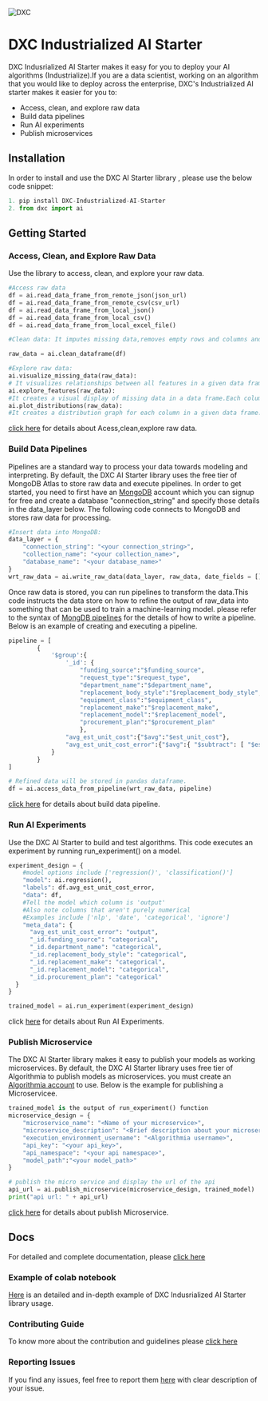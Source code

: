 ![DXC](https://github.com/dxc-technology/DXC-Industrialized-AI-Starter/blob/master/dxc%20image.png)

# DXC Industrialized AI Starter

DXC Indusrialized AI Starter makes it easy for you to deploy your AI algorithms (Industrialize).If you are a data scientist, working on an algorithm that you would like to deploy across the enterprise, DXC's Industrialized AI starter makes it easier for you to:

- Access, clean, and explore raw data
- Build data pipelines
- Run AI experiments
- Publish microservices

## Installation

In order to  install and use the DXC AI Starter library , please use the below code snippet:
```python
1. pip install DXC-Industrialized-AI-Starter
2. from dxc import ai
```

## Getting Started

### Access, Clean, and Explore Raw Data

Use the library to access, clean, and explore your raw data.

``` python
#Access raw data
df = ai.read_data_frame_from_remote_json(json_url)
df = ai.read_data_frame_from_remote_csv(csv_url)
df = ai.read_data_frame_from_local_json()
df = ai.read_data_frame_from_local_csv()
df = ai.read_data_frame_from_local_excel_file()

#Clean data: It imputes missing data,removes empty rows and columns and anonymizes text.

raw_data = ai.clean_dataframe(df)

#Explore raw data: 
ai.visualize_missing_data(raw_data):
# It visualizes relationships between all features in a given data frame. 
ai.explore_features(raw_data):
#It creates a visual display of missing data in a data frame.Each column of the data frame is shown as a column in the graph.
ai.plot_distributions(raw_data):
#It creates a distribution graph for each column in a given data frame.

```
[click here](https://dxc-technology.github.io/DXC-Industrialized-AI-Starter/access_clean_explore/) for details about Acess,clean,explore raw data.
### Build Data Pipelines

 Pipelines are a standard way to process your data towards modeling and interpreting. By default, the DXC AI Starter library uses the free tier of MongoDB Atlas to store raw data and execute pipelines. In order to get started, you need to first have an  <a href= "https://account.mongodb.com/account/register" target="_blank">MongoDB</a> account which you can signup for free and create a database "connection_string" and specify those details in the data_layer below. The following code connects to MongoDB and stores raw data for processing.


```python
#Insert data into MongoDB:
data_layer = {
    "connection_string": "<your connection_string>",
    "collection_name": "<your collection_name>",
    "database_name": "<your database_name>"
}
wrt_raw_data = ai.write_raw_data(data_layer, raw_data, date_fields = [])
```
Once raw data is stored, you can run pipelines to transform the data.This code instructs the data store on how to refine the output of raw_data into something that can be used to train a machine-learning model. please refer to the syntax of [MongDB pipelines](https://docs.mongodb.com/manual/core/aggregation-pipeline/) for the details of how to write a pipeline. Below is an example of creating and executing a pipeline.
```python
pipeline = [
        {
            '$group':{
                '_id': {
                    "funding_source":"$funding_source",
                    "request_type":"$request_type",
                    "department_name":"$department_name",
                    "replacement_body_style":"$replacement_body_style",
                    "equipment_class":"$equipment_class",
                    "replacement_make":"$replacement_make",
                    "replacement_model":"$replacement_model",
                    "procurement_plan":"$procurement_plan"
                    },
                "avg_est_unit_cost":{"$avg":"$est_unit_cost"},
                "avg_est_unit_cost_error":{"$avg":{ "$subtract": [ "$est_unit_cost", "$actual_unit_cost" ] }}
            }
        }
]

# Refined data will be stored in pandas dataframe.
df = ai.access_data_from_pipeline(wrt_raw_data, pipeline)
```
<a href= "https://dxc-technology.github.io/DXC-Industrialized-AI-Starter/data_pipeline/" target="_blank">click here</a> for details about build data pipeline.

### Run AI Experiments

Use the DXC AI Starter to build and test algorithms. This code executes an experiment by running run_experiment() on a model. 

```python
experiment_design = {
    #model options include ['regression()', 'classification()']
    "model": ai.regression(),
    "labels": df.avg_est_unit_cost_error,
    "data": df,
    #Tell the model which column is 'output'
    #Also note columns that aren't purely numerical
    #Examples include ['nlp', 'date', 'categorical', 'ignore']
    "meta_data": {
      "avg_est_unit_cost_error": "output",
      "_id.funding_source": "categorical",
      "_id.department_name": "categorical",
      "_id.replacement_body_style": "categorical",
      "_id.replacement_make": "categorical",
      "_id.replacement_model": "categorical",
      "_id.procurement_plan": "categorical"
  }
}

trained_model = ai.run_experiment(experiment_design)
```
 click [here](https://dxc-technology.github.io/DXC-Industrialized-AI-Starter/experiment/) for details about Run AI Experiments.

### Publish Microservice

The DXC AI Starter library makes it easy to publish your models as working microservices. By default, the DXC AI Starter library uses  free tier of Algorithmia to publish models as microservices. you must create an [Algorithmia account](https://algorithmia.com/signup) to use.  Below is the example for publishing a Microservicee. 
```python
trained_model is the output of run_experiment() function
microservice_design = {
    "microservice_name": "<Name of your microservice>",
    "microservice_description": "<Brief description about your microservice>",
    "execution_environment_username": "<Algorithmia username>",
    "api_key": "<your api_key>",
    "api_namespace": "<your api namespace>",   
    "model_path":"<your model_path>"
}

# publish the micro service and display the url of the api
api_url = ai.publish_microservice(microservice_design, trained_model)
print("api url: " + api_url)
```
 [click here](https://dxc-technology.github.io/DXC-Industrialized-AI-Starter/publish_microservice/) for details about publish Microservice.
## Docs

For detailed and complete documentation, please <a href="https://dxc-technology.github.io/DXC-Industrialized-AI-Starter/" target="_blank">click here</a>

### Example of colab notebook

<a href="https://colab.research.google.com/drive/1EV_Q09B-bppGbEehBgCvsv_JIM87T_n1" target="_blank">Here</a> is an detailed and in-depth example of DXC Indusrialized AI Starter library usage.

### Contributing Guide

To know more about the contribution and guidelines please <a href="https://github.com/dxc-technology/DXC-Industrialized-AI-Starter/blob/master/CONTRIBUTING.md" target="_blank">click here</a>

### Reporting Issues
If you find any issues, feel free to report them <a href="https://github.com/dxc-technology/DXC-Industrialized-AI-Starter/issues" target="_blank">here</a> with clear description of your issue.
